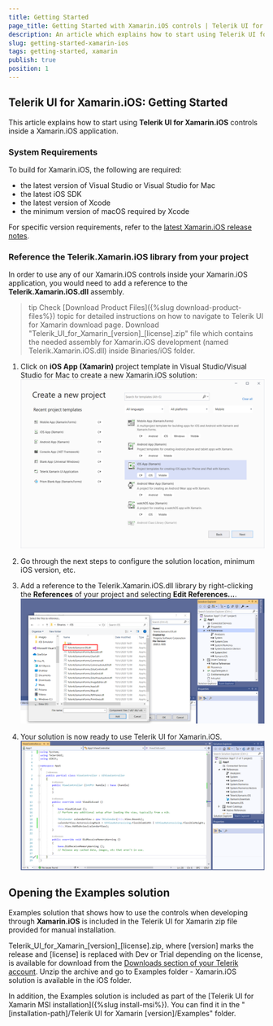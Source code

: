 ```yaml
---
title: Getting Started
page_title: Getting Started with Xamarin.iOS controls | Telerik UI for Xamarin Documentation
description: An article which explains how to start using Telerik UI for Xamarin.iOS.
slug: getting-started-xamarin-ios
tags: getting-started, xamarin
publish: true
position: 1
---
```


## Telerik UI for Xamarin.iOS: Getting Started

This article explains how to start using **Telerik UI for Xamarin.iOS** controls inside a Xamarin.iOS application.

### System Requirements

To build for Xamarin.iOS, the following are required:

 - the latest version of Visual Studio or Visual Studio for Mac
 - the latest iOS SDK
 - the latest version of Xcode 
 - the minimum version of macOS required by Xcode
 
For specific version requirements, refer to the [latest Xamarin.iOS release notes](https://docs.microsoft.com/en-us/xamarin/ios/release-notes/).

### Reference the Telerik.Xamarin.iOS library from your project

In order to use any of our Xamarin.iOS controls inside your Xamarin.iOS application, you would need to add a reference to the **Telerik.Xamarin.iOS.dll** assembly.

>tip Check [Download Product Files]({%slug download-product-files%}) topic for detailed instructions on how to navigate to Telerik UI for Xamarin download page. Download "Telerik_UI_for_Xamarin_[version]_[license].zip" file which contains the needed assembly for Xamarin.iOS development (named Telerik.Xamarin.iOS.dll) inside Binaries/iOS folder.

1. Click on **iOS App (Xamarin)** project template in Visual Studio/Visual Studio for Mac to create a new Xamarin.iOS solution:
![TelerikUI-Installation-Xamarin-New-Project](images/getting-started01.png "Create new solution")

2. Go through the next steps to configure the solution location, minimum iOS version, etc.

3. Add a reference to the Telerik.Xamarin.iOS.dll library by right-clicking the **References** of your project and selecting **Edit References...**.
![TelerikUI-Installation-Xamarin-Adding-References](images/getting-started02.png "Add references.")

4. Your solution is now ready to use Telerik UI for Xamarin.iOS.
![TelerikUI-Installation-Xamarin-User-Project](images/getting-started03.png "Integration complete.")

## Opening the Examples solution

Examples solution that shows how to use the controls when developing through **Xamarin.iOS** is included in the Telerik UI for Xamarin zip file provided for manual installation. 

Telerik_UI_for_Xamarin_[version]_[license].zip, where [version] marks the release and [license] is replaced with Dev or Trial depending on the license, is available for download from the [Downloads section of your Telerik account](https://www.telerik.com/account/product-download?product=UIXAM). Unzip the archive and go to Examples folder - Xamarin.iOS solution is available in the iOS folder.

In addition, the Examples solution is included as part of the [Telerik UI for Xamarin MSI installation]({%slug install-msi%}). You can find it in the  "[installation-path]/Telerik UI for Xamarin [version]/Examples" folder. 